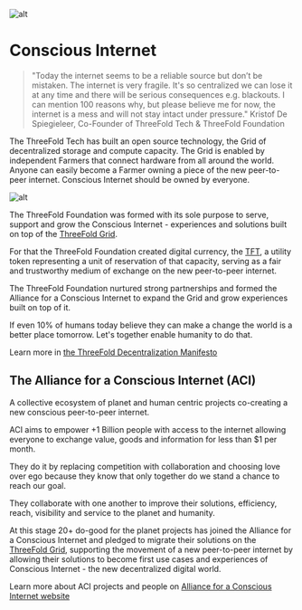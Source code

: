 ![alt](threefold__earth.png  )

# Conscious Internet

> "Today the internet seems to be a reliable source but don’t be mistaken. The internet is very fragile. It's so centralized we can lose it at any time and there will be serious consequences e.g. blackouts.
> I can mention 100 reasons why, but please believe me for now, the internet is a mess and will not stay intact under pressure."
> Kristof De Spiegieleer, Co-Founder of ThreeFold Tech & ThreeFold Foundation

The ThreeFold Tech has built an open source technology, the Grid of decentralized storage and compute capacity. The Grid is enabled by independent Farmers that connect hardware from all around the world. Anyone can easily become a Farmer owning a piece of the new peer-to-peer internet. Conscious Internet should be owned by everyone.

![alt](threefold__acivalues.jpeg  )

The ThreeFold Foundation was formed with its sole purpose to serve, support and grow the Conscious Internet - experiences and solutions built on top of the [ThreeFold Grid](threefold__threefold_grid).

For that the ThreeFold Foundation created digital currency, the [TFT](threefold__threefold_token), a utility token representing a unit of reservation of that capacity, serving as a fair and trustworthy medium of exchange on the new peer-to-peer internet.

The ThreeFold Foundation nurtured strong partnerships and formed the Alliance for a Conscious Internet to expand the Grid and grow experiences built on top of it.

If even 10% of humans today believe they can make a change the world is a better place tomorrow.
Let's together enable humanity to do that.

Learn more in [the ThreeFold Decentralization Manifesto](https://wiki2.threefold.io/threefold_decentralization_manifesto_v_2_0_1.pdf)

## The Alliance for a Conscious Internet (ACI)

A collective ecosystem of planet and human centric projects co-creating a new conscious peer-to-peer internet.

ACI aims to empower +1 Billion people with access to the internet allowing everyone to exchange value, goods and information for less than $1 per month.

They do it by replacing competition with collaboration and choosing love over ego because they know that only together do we stand a chance to reach our goal.

They collaborate with one another to improve their solutions, efficiency, reach, visibility and service to the planet and humanity.

At this stage 20+ do-good for the planet projects has joined the Alliance for a Conscious Internet and pledged to migrate their solutions on the [ThreeFold Grid](threefold__threefold_grid), supporting the movement of a new peer-to-peer internet by allowing their solutions to become first use cases and experiences of Conscious Internet - the new decentralized digital world.

Learn more about ACI projects and people on [Alliance for a Conscious Internet website](https://www.consciousinternet.org/)